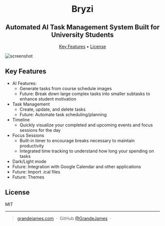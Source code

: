 
<h1 align="center">
  Bryzi
  <br>
</h1>

<h2 align="center">Automated AI Task Management System Built for University Students</h2>

<p align="center">
  <a href="#key-features">Key Features</a> •
  <a href="#license">License</a>
</p>

![screenshot](https://github.com/user-attachments/assets/eae7a2e3-b389-42fb-95ee-6b022ac4233e)

## Key Features

* AI Features:
  - Generate tasks from course schedule images
  - Future: Break down large complex tasks into smaller subtasks to enhance student motivation
* Task Management
  - Create, update, and delete tasks
  - Future: Automate task scheduling/planning
* Timeline
  - Quickly visualize your completed and upcoming events and focus sessions for the day
* Focus Sessions
  - Built-in timer to encourage breaks necessary to maintain productivity
  - Integrated time tracking to understand how long your spending on tasks
* Dark/Light mode
* Future: Integration with Google Calendar and other applications
* Future: Import .ical files
* Future: Themes

## License

MIT

---

> [grandejames.com](https://www.grandejames.com) &nbsp;&middot;&nbsp;
> GitHub [@GrandeJames](https://github.com/GrandeJames) &nbsp;&middot;&nbsp;

